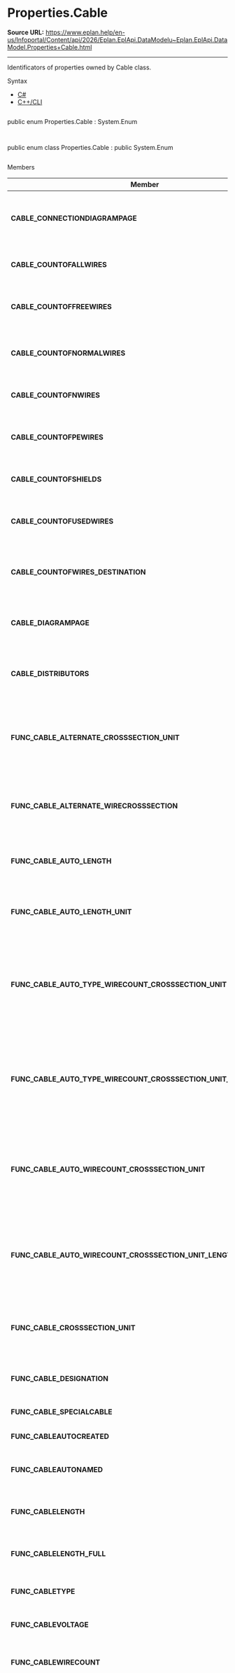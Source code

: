 # Properties.Cable

**Source URL:** https://www.eplan.help/en-us/Infoportal/Content/api/2026/Eplan.EplApi.DataModelu~Eplan.EplApi.DataModel.Properties+Cable.html

---

Identificators of properties owned by Cable class.

Syntax

- [C#](#i-syntax-CS)
- [C++/CLI](#i-syntax-CPP2005)

```
```
public enum Properties.Cable : System.Enum
```
```

```
```
public enum class Properties.Cable : public System.Enum
```
```

Members

| Member | Value | Description |
| --- | --- | --- |
| **CABLE\_CONNECTIONDIAGRAMPAGE** | 35107 | Cables: Page name of cable connection diagram # 35107. |
| **CABLE\_COUNTOFALLWIRES** | 35108 | Cables: Number of all connections # 35108. |
| **CABLE\_COUNTOFFREEWIRES** | 35101 | Cables: Number of free connections # 35101. |
| **CABLE\_COUNTOFNORMALWIRES** | 35105 | Cables: Number of general connections # 35105. |
| **CABLE\_COUNTOFNWIRES** | 35104 | Cables: Number of N conductors # 35104. |
| **CABLE\_COUNTOFPEWIRES** | 35103 | Cables: Number of PE conductors # 35103. |
| **CABLE\_COUNTOFSHIELDS** | 35102 | Cables: Number of shields # 35102. |
| **CABLE\_COUNTOFUSEDWIRES** | 35100 | Cables: Number of used connections # 35100. |
| **CABLE\_COUNTOFWIRES\_DESTINATION** | 35110 | Cables: Number of connections to this target / this source # 35110. |
| **CABLE\_DIAGRAMPAGE** | 35106 | Cables: Page name of the cable diagram # 35106. |
| **CABLE\_DISTRIBUTORS** | 35111 | Cables: Connection splicers passed through # 35111. |
| **FUNC\_CABLE\_ALTERNATE\_CROSSSECTION\_UNIT** | 20126 | Cable / Conduit: Unit for alternative cross-section / diameter # 20126. |
| **FUNC\_CABLE\_ALTERNATE\_WIRECROSSSECTION** | 20125 | Cable / Conduit: Alternative cross-section / diameter # 20125. |
| **FUNC\_CABLE\_AUTO\_LENGTH** | 20078 | Cable / Conduit: Length in unit of the project # 20078. |
| **FUNC\_CABLE\_AUTO\_LENGTH\_UNIT** | 20079 | Cable / Conduit: Length with unit of project # 20079. |
| **FUNC\_CABLE\_AUTO\_TYPE\_WIRECOUNT\_CROSSSECTION\_UNIT** | 20073 | Cable / Conduit: Type, number of connections, cross-section / diameter with unit # 20073. |
| **FUNC\_CABLE\_AUTO\_TYPE\_WIRECOUNT\_CROSSSECTION\_UNIT\_LENGTH\_UNIT** | 20074 | Cable / Conduit: Type, number of connections, cross-section / diameter with unit, length with unit # 20074. |
| **FUNC\_CABLE\_AUTO\_WIRECOUNT\_CROSSSECTION\_UNIT** | 20071 | Cable / Conduit: Number of connections, cross-section / diameter with unit # 20071. |
| **FUNC\_CABLE\_AUTO\_WIRECOUNT\_CROSSSECTION\_UNIT\_LENGTH\_UNIT** | 20072 | Cable / Conduit: Number of connections, cross-section / diameter with unit, length with unit # 20072. |
| **FUNC\_CABLE\_CROSSSECTION\_UNIT** | 20068 | Cable / Conduit: Unit for cross-section / diameter # 20068. |
| **FUNC\_CABLE\_DESIGNATION** | 20067 | Cable / Conduit: Designation in graphic # 20067. |
| **FUNC\_CABLE\_SPECIALCABLE** | 20066 | Special cable # 20066. |
| **FUNC\_CABLEAUTOCREATED** | 20059 | Automatically generated # 20059. |
| **FUNC\_CABLEAUTONAMED** | 20091 | Name automatically assigned # 20091. |
| **FUNC\_CABLELENGTH** | 20041 | Cable / Conduit: Length with unit # 20041. |
| **FUNC\_CABLELENGTH\_FULL** | 20257 | Cable / Conduit: Length (full) # 20257. |
| **FUNC\_CABLETYPE** | 20040 | Cable / Conduit: Type # 20040. |
| **FUNC\_CABLEVOLTAGE** | 20044 | Cables: Voltage # 20044. |
| **FUNC\_CABLEWIRECOUNT** | 20042 | Cable / Conduit: Number of connections # 20042. |
| **FUNC\_CABLEWIRECOUNTANDCROSSSECTION** | 20053 | Cable / Conduit: Number of connections and cross-section / diameter # 20053. |
| **FUNC\_CABLEWIRECROSSSECTION** | 20043 | Cable / Conduit: Cross-section / diameter # 20043. |
| **FUNC\_COMMENT** | 20045 | Remark # 20045. |
| **FUNC\_FULLDEVICETAG** | 20006 | DT (full) # 20006. |
| **FUNC\_TEXT\_AUTOMATIC** | 20031 | Function text (automatic) # 20031. |

Inheritance Hierarchy

[System.Object](#)  
   [System.ValueType](#)  
      [System.Enum](#)  
         **Eplan.EplApi.DataModel.Properties.Cable**
